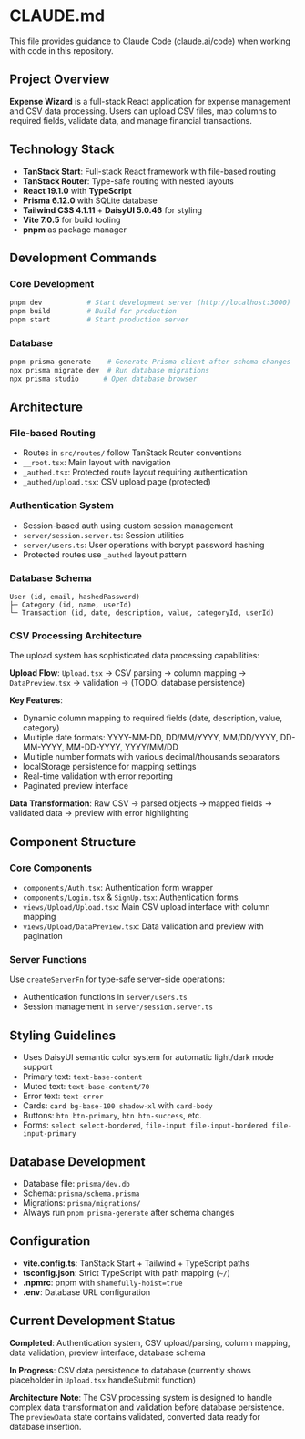 # CLAUDE.md

This file provides guidance to Claude Code (claude.ai/code) when working with code in this repository.

## Project Overview

**Expense Wizard** is a full-stack React application for expense management and CSV data processing. Users can upload CSV files, map columns to required fields, validate data, and manage financial transactions.

## Technology Stack

- **TanStack Start**: Full-stack React framework with file-based routing
- **TanStack Router**: Type-safe routing with nested layouts
- **React 19.1.0** with **TypeScript**
- **Prisma 6.12.0** with SQLite database
- **Tailwind CSS 4.1.11** + **DaisyUI 5.0.46** for styling
- **Vite 7.0.5** for build tooling
- **pnpm** as package manager

## Development Commands

### Core Development
```bash
pnpm dev           # Start development server (http://localhost:3000)
pnpm build         # Build for production
pnpm start         # Start production server
```

### Database
```bash
pnpm prisma-generate    # Generate Prisma client after schema changes
npx prisma migrate dev  # Run database migrations
npx prisma studio      # Open database browser
```

## Architecture

### File-based Routing
- Routes in `src/routes/` follow TanStack Router conventions
- `__root.tsx`: Main layout with navigation
- `_authed.tsx`: Protected route layout requiring authentication
- `_authed/upload.tsx`: CSV upload page (protected)

### Authentication System
- Session-based auth using custom session management
- `server/session.server.ts`: Session utilities
- `server/users.ts`: User operations with bcrypt password hashing
- Protected routes use `_authed` layout pattern

### Database Schema
```
User (id, email, hashedPassword)
├─ Category (id, name, userId) 
└─ Transaction (id, date, description, value, categoryId, userId)
```

### CSV Processing Architecture
The upload system has sophisticated data processing capabilities:

**Upload Flow**: `Upload.tsx` → CSV parsing → column mapping → `DataPreview.tsx` → validation → (TODO: database persistence)

**Key Features**:
- Dynamic column mapping to required fields (date, description, value, category)
- Multiple date formats: YYYY-MM-DD, DD/MM/YYYY, MM/DD/YYYY, DD-MM-YYYY, MM-DD-YYYY, YYYY/MM/DD
- Multiple number formats with various decimal/thousands separators
- localStorage persistence for mapping settings
- Real-time validation with error reporting
- Paginated preview interface

**Data Transformation**: Raw CSV → parsed objects → mapped fields → validated data → preview with error highlighting

## Component Structure

### Core Components
- `components/Auth.tsx`: Authentication form wrapper
- `components/Login.tsx` & `SignUp.tsx`: Authentication forms
- `views/Upload/Upload.tsx`: Main CSV upload interface with column mapping
- `views/Upload/DataPreview.tsx`: Data validation and preview with pagination

### Server Functions
Use `createServerFn` for type-safe server-side operations:
- Authentication functions in `server/users.ts`
- Session management in `server/session.server.ts`

## Styling Guidelines

- Uses DaisyUI semantic color system for automatic light/dark mode support
- Primary text: `text-base-content`
- Muted text: `text-base-content/70`
- Error text: `text-error`
- Cards: `card bg-base-100 shadow-xl` with `card-body`
- Buttons: `btn btn-primary`, `btn btn-success`, etc.
- Forms: `select select-bordered`, `file-input file-input-bordered file-input-primary`

## Database Development

- Database file: `prisma/dev.db`
- Schema: `prisma/schema.prisma`
- Migrations: `prisma/migrations/`
- Always run `pnpm prisma-generate` after schema changes

## Configuration

- **vite.config.ts**: TanStack Start + Tailwind + TypeScript paths
- **tsconfig.json**: Strict TypeScript with path mapping (`~/`)
- **.npmrc**: pnpm with `shamefully-hoist=true`
- **.env**: Database URL configuration

## Current Development Status

**Completed**: Authentication system, CSV upload/parsing, column mapping, data validation, preview interface, database schema

**In Progress**: CSV data persistence to database (currently shows placeholder in `Upload.tsx` handleSubmit function)

**Architecture Note**: The CSV processing system is designed to handle complex data transformation and validation before database persistence. The `previewData` state contains validated, converted data ready for database insertion.
